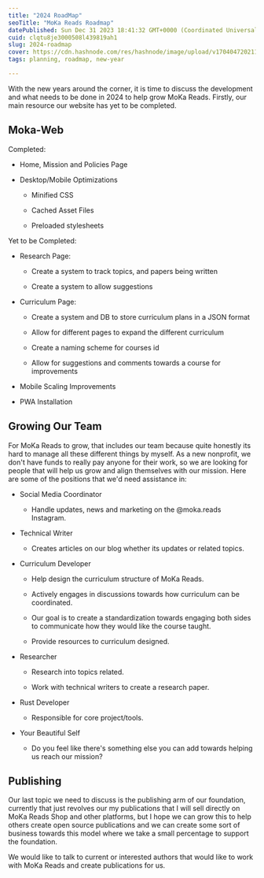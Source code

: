 ```yaml
---
title: "2024 RoadMap"
seoTitle: "MoKa Reads Roadmap"
datePublished: Sun Dec 31 2023 18:41:32 GMT+0000 (Coordinated Universal Time)
cuid: clqtu8je3000508l439819ah1
slug: 2024-roadmap
cover: https://cdn.hashnode.com/res/hashnode/image/upload/v1704047202113/354b4946-ab20-4f1d-9a77-2b55517b0686.png
tags: planning, roadmap, new-year

---
```


With the new years around the corner, it is time to discuss the development and what needs to be done in 2024 to help grow MoKa Reads. Firstly, our main resource our website has yet to be completed.

## Moka-Web

Completed:

* Home, Mission and Policies Page
    
* Desktop/Mobile Optimizations
    
    * Minified CSS
        
    * Cached Asset Files
        
    * Preloaded stylesheets
        

Yet to be Completed:

* Research Page:
    
    * Create a system to track topics, and papers being written
        
    * Create a system to allow suggestions
        
* Curriculum Page:
    
    * Create a system and DB to store curriculum plans in a JSON format
        
    * Allow for different pages to expand the different curriculum
        
    * Create a naming scheme for courses id
        
    * Allow for suggestions and comments towards a course for improvements
        
* Mobile Scaling Improvements
    
* PWA Installation
    

## Growing Our Team

For MoKa Reads to grow, that includes our team because quite honestly its hard to manage all these different things by myself. As a new nonprofit, we don't have funds to really pay anyone for their work, so we are looking for people that will help us grow and align themselves with our mission. Here are some of the positions that we'd need assistance in:

* Social Media Coordinator
    
    * Handle updates, news and marketing on the @moka.reads Instagram.
        
* Technical Writer
    
    * Creates articles on our blog whether its updates or related topics.
        
* Curriculum Developer
    
    * Help design the curriculum structure of MoKa Reads.
        
    * Actively engages in discussions towards how curriculum can be coordinated.
        
    * Our goal is to create a standardization towards engaging both sides to communicate how they would like the course taught.
        
    * Provide resources to curriculum designed.
        
* Researcher
    
    * Research into topics related.
        
    * Work with technical writers to create a research paper.
        
* Rust Developer
    
    * Responsible for core project/tools.
        
* Your Beautiful Self
    
    * Do you feel like there's something else you can add towards helping us reach our mission?
        

## Publishing

Our last topic we need to discuss is the publishing arm of our foundation, currently that just revolves our my publications that I will sell directly on MoKa Reads Shop and other platforms, but I hope we can grow this to help others create open source publications and we can create some sort of business towards this model where we take a small percentage to support the foundation.

We would like to talk to current or interested authors that would like to work with MoKa Reads and create publications for us.